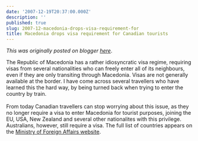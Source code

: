 ```yaml
---
date: '2007-12-19T20:37:00.000Z'
description: ''
published: true
slug: 2007-12-macedonia-drops-visa-requirement-for
title: Macedonia drops visa requirement for Canadian tourists
---
```


*This was originally posted on blogger [here](https://blog.balkanology.com/2007/12/macedonia-drops-visa-requirement-for.html)*.

The Republic of Macedonia has a rather idiosyncratic visa regime, requiring visas from several nationalities who can freely enter all of its neighbours, even if they are only transiting through Macedonia. Visas are not generally available at the border. I have come across several travellers who have learned this the hard way, by being turned back when trying to enter the country by train.<br /><br />From today Canadian travellers can stop worrying about this issue, as they no longer require a visa to enter Macedonia for tourist purposes, joining the EU, USA, New Zealand and several other nationalites with this privilege. Australians, however, still require a visa. The full list of countries appears on the <a href="http://www.mfa.gov.mk/default1.aspx?ItemID=307">Ministry of Foreign Affairs website</a>.